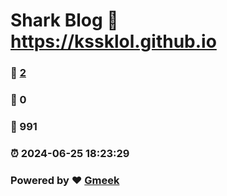 # Shark Blog :link: https://kssklol.github.io 
### :page_facing_up: [2](https://kssklol.github.io/tag.html) 
### :speech_balloon: 0 
### :hibiscus: 991 
### :alarm_clock: 2024-06-25 18:23:29 
### Powered by :heart: [Gmeek](https://github.com/Meekdai/Gmeek)
